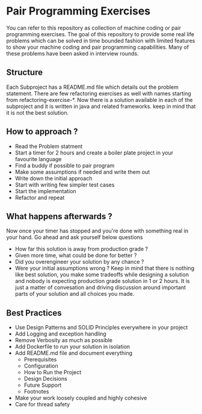 # Pair Programming Exercises
You can refer to this repository as collection of machine coding or pair programming exercises.
The goal of this repository to provide some real life problems which can be solved in time bounded fashion with limited features to show your machine coding and pair programming capabilities.
Many of these problems have been asked in interview rounds.

## Structure
Each Subproject has a README.md file which details out the problem statement. There are few refactoring exercises as well with names starting from refactoring-exercise-*.
Now there is a solution available in each of the subproject and it is written in java and related frameworks. keep in mind that it is not the best solution.

## How to approach ?
- Read the Problem statment
- Start a timer for 2 hours and create a boiler plate project in your favourite language
- Find a buddy if possible to pair program
- Make some assumptions if needed and write them out
- Write down the initial approach
- Start with writing few simpler test cases
- Start the implementation
- Refactor and repeat

## What happens afterwards ?
Now once your timer has stopped and you're done with something real in your hand. Go ahead and ask yourself below questions
- How far this solution is away from production grade ?
- Given more time, what could be done for better ?
- Did you overengineer your solution by any chance ?
- Were your initial assumptions wrong ?
Keep in mind that there is nothing like best solution, you make some tradeoffs while designing a solution 
and nobody is expecting production grade solution in 1 or 2 hours. It is just a matter of convesation and driving discussion
around important parts of your solution and all choices you made.

## Best Practices
- Use Design Patterns and SOLID Principles everywhere in your project
- Add Logging and exception handling
- Remove Verbosity as much as possible
- Add Dockerfile to run your solution in isolation
- Add README.md file and document everything
    - Prerequisites
    - Configuration
    - How to Run the Project
    - Design Decisions
    - Future Support
    - Footnotes
- Make your work loosely coupled and highly cohesive
- Care for thread safety
